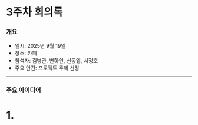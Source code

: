 # 3주차 회의록

### 개요
- 일시: 2025년 9월 19일
- 장소: 카페
- 참석자: 김병관, 변하연, 신동엽, 서정호  
- 주요 안건: 프로젝트 주제 선정  

---

### 주요 아이디어

# 1. 
